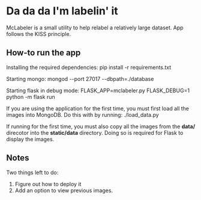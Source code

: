# Da da da I'm labelin' it

McLabeler is a small utility to help relabel a relatively large dataset. App follows the KISS principle.

## How-to run the app

Installing the required dependencies:
pip install -r requirements.txt

Starting mongo:
mongod --port 27017 --dbpath=./database

Starting flask in debug mode:
FLASK_APP=mclabeler.py FLASK_DEBUG=1 python -m flask run

If you are using the application for the first time, you must first load all the images into MongoDB. Do this with by running:
./load_data.py

If running for the first time, you must also copy all the images from the **data/** direcotor into the **static/data** directory. Doing so is required for Flask to display the images.

## Notes

Two things left to do:
1. Figure out how to deploy it
2. Add an option to view previous images.
